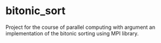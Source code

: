# bitonic_sort
Project for the course of parallel computing with argument an implementation of the bitonic sorting using MPI library.
